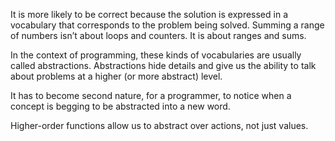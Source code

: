 It is more likely to be correct because the solution is expressed in a vocabulary that corresponds to the problem being solved. Summing a range of numbers isn’t about loops and counters. It is about ranges and sums.


In the context of programming, these kinds of vocabularies are usually called abstractions. Abstractions hide details and give us the ability to talk about problems at a higher (or more abstract) level.


It has to become second nature, for a programmer, to notice when a concept is begging to be abstracted into a new word.


Higher-order functions allow us to abstract over actions, not just values.


